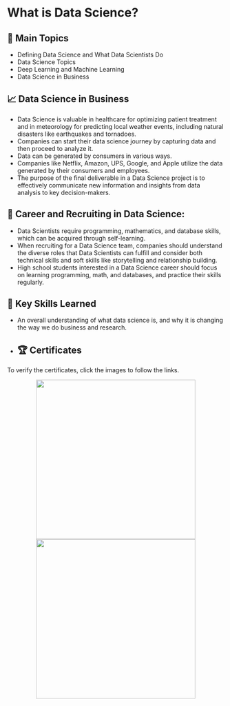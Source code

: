 # What is Data Science?
## 📑 Main Topics 
- Defining Data Science and What Data Scientists Do
- Data Science Topics
- Deep Learning and Machine Learning
- Data Science in Business

## 📈 Data Science in Business 
- Data Science is valuable in healthcare for optimizing patient treatment and in meteorology for predicting local weather events, including natural disasters like earthquakes and tornadoes.
- Companies can start their data science journey by capturing data and then proceed to analyze it.
- Data can be generated by consumers in various ways.
- Companies like Netflix, Amazon, UPS, Google, and Apple utilize the data generated by their consumers and employees.
- The purpose of the final deliverable in a Data Science project is to effectively communicate new information and insights from data analysis to key decision-makers.

## 🏢 Career and Recruiting in Data Science:
- Data Scientists require programming, mathematics, and database skills, which can be acquired through self-learning.
- When recruiting for a Data Science team, companies should understand the diverse roles that Data Scientists can fulfill and consider both technical skills and soft skills like storytelling and relationship building.
- High school students interested in a Data Science career should focus on learning programming, math, and databases, and practice their skills regularly.

## 🔑 Key Skills Learned 
- An overall understanding of what data science is, and why it is changing the way we do business and research.

- ## 🏆 Certificates 
To verify the certificates, click the images to follow the links.

<p align="middle">
  <a href="https://www.coursera.org/account/accomplishments/certificate/2XLKEGZZPDCQ"><img src="https://github.com/HazmanNaim/IBM-Data-Science-Professional-Certificate/assets/77926273/b772c354-c14a-4742-a825-06414454d1f2" height="370"></a>
  <a href="https://www.credly.com/badges/f0e0ae47-b039-4e05-89ef-fca2b6a408f9/public_url"><img src="https://github.com/HazmanNaim/IBM-Data-Science-Professional-Certificate/assets/77926273/986d777f-8ae2-43dd-9080-55433ceb4ac7" height="370"></a>
</p>
